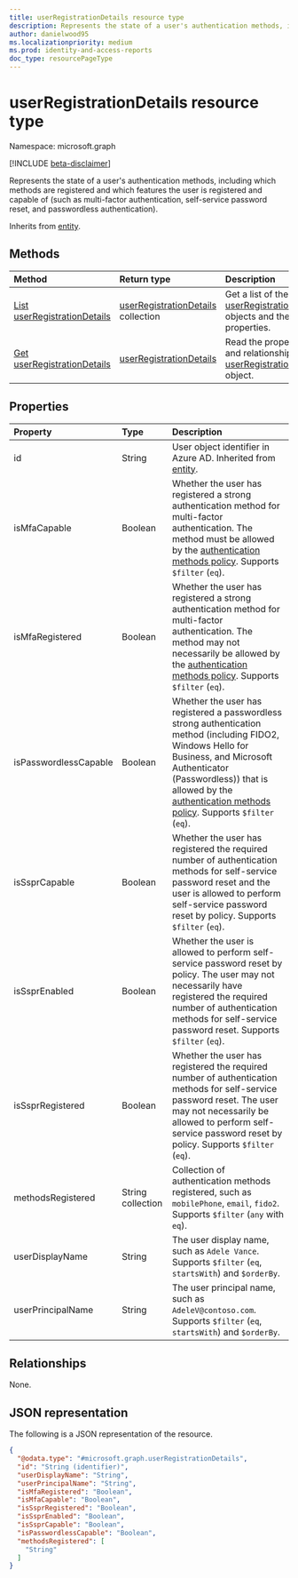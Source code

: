 ```yaml
---
title: userRegistrationDetails resource type
description: Represents the state of a user's authentication methods, including which methods are registered and which features the user is registered and capable of (such as multi-factor authentication, self-service password reset, and passwordless authentication).
author: danielwood95
ms.localizationpriority: medium
ms.prod: identity-and-access-reports
doc_type: resourcePageType
---
```


# userRegistrationDetails resource type

Namespace: microsoft.graph

[!INCLUDE [beta-disclaimer](../../includes/beta-disclaimer.md)]

Represents the state of a user's authentication methods, including which methods are registered and which features the user is registered and capable of (such as multi-factor authentication, self-service password reset, and passwordless authentication).

Inherits from [entity](../resources/entity.md).

## Methods

| Method                                                                                           | Return type                                                                   | Description                                                                                                           |
| :----------------------------------------------------------------------------------------------- | :---------------------------------------------------------------------------- | :-------------------------------------------------------------------------------------------------------------------- |
| [List userRegistrationDetails](../api/authenticationmethodsroot-list-userregistrationdetails.md) | [userRegistrationDetails](../resources/userregistrationdetails.md) collection | Get a list of the [userRegistrationDetails](../resources/userregistrationdetails.md) objects and their properties.    |
| [Get userRegistrationDetails](../api/userregistrationdetails-get.md)                             | [userRegistrationDetails](../resources/userregistrationdetails.md)            | Read the properties and relationships of a [userRegistrationDetails](../resources/userregistrationdetails.md) object. |

## Properties

| Property              | Type              | Description                                                                                                                                                                                                                                                                                           |
| :-------------------- | :---------------- | :---------------------------------------------------------------------------------------------------------------------------------------------------------------------------------------------------------------------------------------------------------------------------------------------------- |
| id                    | String            | User object identifier in Azure AD. Inherited from [entity](../resources/entity.md).                                                                                                                                                                                                                  |
| isMfaCapable          | Boolean           | Whether the user has registered a strong authentication method for multi-factor authentication. The method must be allowed by the [authentication methods policy](../resources/authenticationmethodspolicy.md). Supports `$filter` (`eq`).                                                            |
| isMfaRegistered       | Boolean           | Whether the user has registered a strong authentication method for multi-factor authentication. The method may not necessarily be allowed by the [authentication methods policy](../resources/authenticationmethodspolicy.md).  Supports `$filter` (`eq`).                                            |
| isPasswordlessCapable | Boolean           | Whether the user has registered a passwordless strong authentication method (including FIDO2, Windows Hello for Business, and Microsoft Authenticator (Passwordless)) that is allowed by the [authentication methods policy](../resources/authenticationmethodspolicy.md). Supports `$filter` (`eq`). |
| isSsprCapable         | Boolean           | Whether the user has registered the required number of authentication methods for self-service password reset and the user is allowed to perform self-service password reset by policy. Supports `$filter` (`eq`).                                                                                    |
| isSsprEnabled         | Boolean           | Whether the user is allowed to perform self-service password reset by policy. The user may not necessarily have registered the required number of authentication methods for self-service password reset. Supports `$filter` (`eq`).                                                                  |
| isSsprRegistered      | Boolean           | Whether the user has registered the required number of authentication methods for self-service password reset. The user may not necessarily be allowed to perform self-service password reset by policy. Supports `$filter` (`eq`).                                                                   |
| methodsRegistered     | String collection | Collection of authentication methods registered, such as `mobilePhone`, `email`, `fido2`. Supports `$filter` (`any` with `eq`).                                                                                                                                                                       |
| userDisplayName       | String            | The user display name, such as `Adele Vance`. Supports `$filter` (`eq`, `startsWith`) and `$orderBy`.                                                                                                                                                                                                 |
| userPrincipalName     | String            | The user principal name, such as `AdeleV@contoso.com`. Supports `$filter` (`eq`, `startsWith`) and `$orderBy`.                                                                                                                                                                                        |

## Relationships

None.

## JSON representation

The following is a JSON representation of the resource.

<!-- {
  "blockType": "resource",
  "keyProperty": "id",
  "@odata.type": "microsoft.graph.userRegistrationDetails",
  "baseType": "microsoft.graph.entity",
  "openType": false
}
-->

```json
{
  "@odata.type": "#microsoft.graph.userRegistrationDetails",
  "id": "String (identifier)",
  "userDisplayName": "String",
  "userPrincipalName": "String",
  "isMfaRegistered": "Boolean",
  "isMfaCapable": "Boolean",
  "isSsprRegistered": "Boolean",
  "isSsprEnabled": "Boolean",
  "isSsprCapable": "Boolean",
  "isPasswordlessCapable": "Boolean",
  "methodsRegistered": [
    "String"
  ]
}
```
